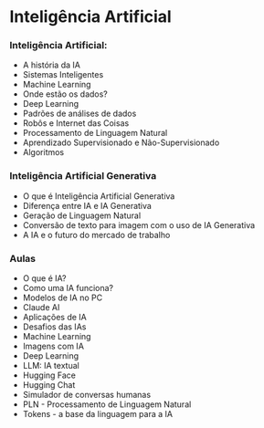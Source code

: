 # Inteligência Artificial

### Inteligência Artificial:

- A história da IA 
- Sistemas Inteligentes 
- Machine Learning 
- Onde estão os dados? 
- Deep Learning 
- Padrões de análises de dados 
- Robôs e Internet das Coisas 
- Processamento de Linguagem Natural 
- Aprendizado Supervisionado e Não-Supervisionado 
- Algoritmos

### Inteligência Artificial Generativa

- O que é Inteligência Artificial Generativa
- Diferença entre IA e IA Generativa
- Geração de Linguagem Natural
- Conversão de texto para imagem com o uso de IA Generativa
- A IA e o futuro do mercado de trabalho

### Aulas

- O que é IA?
- Como uma IA funciona?
- Modelos de IA no PC
- Claude AI
- Aplicações de IA
- Desafios das IAs
- Machine Learning
- Imagens com IA
- Deep Learning
- LLM: IA textual 
- Hugging Face
- Hugging Chat
- Simulador de conversas humanas 
- PLN - Processamento de Linguagem Natural
- Tokens - a base da linguagem para a IA
